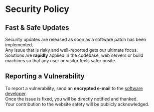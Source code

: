 # Security Policy

## Fast & Safe Updates

Security updates are released as soon as a software patch has been implemented.  
Any issue that is risky and well-reported gets our ultimate focus.   
Solutions are __rapidly__ applied in the codebase, web servers or build machines so that any user or visitor feels safer onsite.

## Reporting a Vulnerability

To report a vulnerability, send an __encrypted e-mail__ to the [software developer](https://daqhris.com/contact/).   
Once the issue is fixed, you will be directly notified and thanked.    
Your contribution to the website safety will be publicly acknowledged.  
